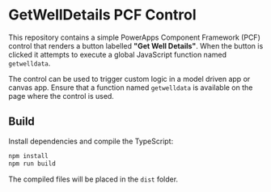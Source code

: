 # GetWellDetails PCF Control

This repository contains a simple PowerApps Component Framework (PCF) control
that renders a button labelled **"Get Well Details"**. When the button is
clicked it attempts to execute a global JavaScript function named
`getwelldata`.

The control can be used to trigger custom logic in a model driven app or
canvas app. Ensure that a function named `getwelldata` is available on the
page where the control is used.

## Build

Install dependencies and compile the TypeScript:

```bash
npm install
npm run build
```

The compiled files will be placed in the `dist` folder.
